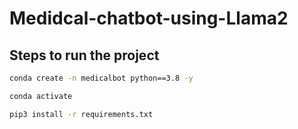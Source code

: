 # Medidcal-chatbot-using-Llama2

## Steps to run the project
```bash
conda create -n medicalbot python==3.8 -y
```

```bash
conda activate
```

```bash
pip3 install -r requirements.txt
```
